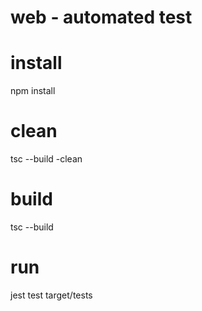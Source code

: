 # web - automated test

# install
npm install

# clean
tsc --build -clean

# build
tsc --build

# run 
jest test target/tests